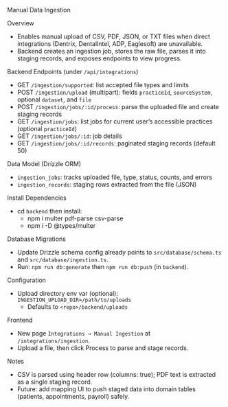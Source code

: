 Manual Data Ingestion

Overview
- Enables manual upload of CSV, PDF, JSON, or TXT files when direct integrations (Dentrix, DentalIntel, ADP, Eaglesoft) are unavailable.
- Backend creates an ingestion job, stores the raw file, parses it into staging records, and exposes endpoints to view progress.

Backend Endpoints (under `/api/integrations`)
- GET `/ingestion/supported`: list accepted file types and limits
- POST `/ingestion/upload` (multipart): fields `practiceId`, `sourceSystem`, optional `dataset`, and `file`
- POST `/ingestion/jobs/:id/process`: parse the uploaded file and create staging records
- GET `/ingestion/jobs`: list jobs for current user’s accessible practices (optional `practiceId`)
- GET `/ingestion/jobs/:id`: job details
- GET `/ingestion/jobs/:id/records`: paginated staging records (default 50)

Data Model (Drizzle ORM)
- `ingestion_jobs`: tracks uploaded file, type, status, counts, and errors
- `ingestion_records`: staging rows extracted from the file (JSON)

Install Dependencies
- cd `backend` then install:
  - npm i multer pdf-parse csv-parse
  - npm i -D @types/multer

Database Migrations
- Update Drizzle schema config already points to `src/database/schema.ts` and `src/database/ingestion.ts`.
- Run: `npm run db:generate` then `npm run db:push` (in `backend`).

Configuration
- Upload directory env var (optional): `INGESTION_UPLOAD_DIR=/path/to/uploads`
  - Defaults to `<repo>/backend/uploads`

Frontend
- New page `Integrations → Manual Ingestion` at `/integrations/ingestion`.
- Upload a file, then click Process to parse and stage records.

Notes
- CSV is parsed using header row (columns: true); PDF text is extracted as a single staging record.
- Future: add mapping UI to push staged data into domain tables (patients, appointments, payroll) safely.

